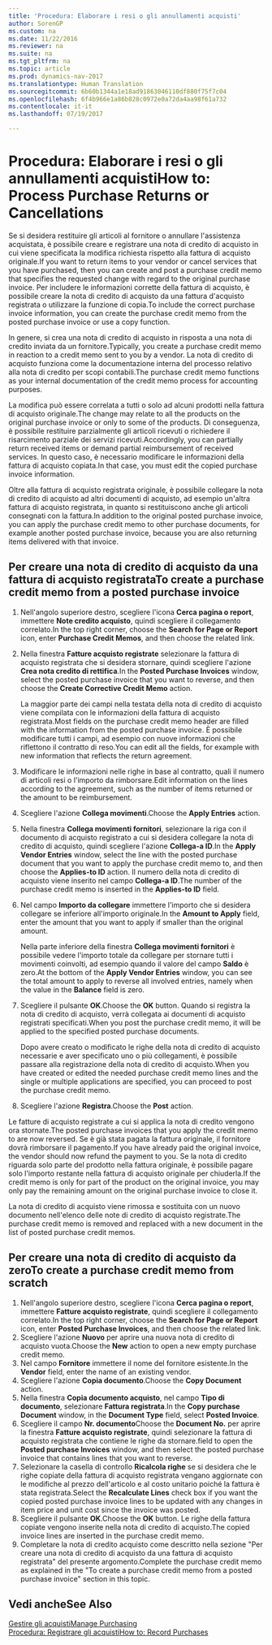 ```yaml
---
title: 'Procedura: Elaborare i resi o gli annullamenti acquisti'
author: SorenGP
ms.custom: na
ms.date: 11/22/2016
ms.reviewer: na
ms.suite: na
ms.tgt_pltfrm: na
ms.topic: article
ms.prod: dynamics-nav-2017
ms.translationtype: Human Translation
ms.sourcegitcommit: 6b60b1344a1e18ad91863046110df880f75f7c04
ms.openlocfilehash: 6f4b966e1a86b828c0972e0a72da4aa98f61a732
ms.contentlocale: it-it
ms.lasthandoff: 07/19/2017

---
```


# <a name="how-to-process-purchase-returns-or-cancellations"></a><span data-ttu-id="40421-102">Procedura: Elaborare i resi o gli annullamenti acquisti</span><span class="sxs-lookup"><span data-stu-id="40421-102">How to: Process Purchase Returns or Cancellations</span></span>
<span data-ttu-id="40421-103">Se si desidera restituire gli articoli al fornitore o annullare l'assistenza acquistata, è possibile creare e registrare una nota di credito di acquisto in cui viene specificata la modifica richiesta rispetto alla fattura di acquisto originale.</span><span class="sxs-lookup"><span data-stu-id="40421-103">If you want to return items to your vendor or cancel services that you have purchased, then you can create and post a purchase credit memo that specifies the requested change with regard to the original purchase invoice.</span></span> <span data-ttu-id="40421-104">Per includere le informazioni corrette della fattura di acquisto, è possibile creare la nota di credito di acquisto da una fattura d'acquisto registrata o utilizzare la funzione di copia.</span><span class="sxs-lookup"><span data-stu-id="40421-104">To include the correct purchase invoice information, you can create the purchase credit memo from the posted purchase invoice or use a copy function.</span></span>

<span data-ttu-id="40421-105">In genere, si crea una nota di credito di acquisto in risposta a una nota di credito inviata da un fornitore.</span><span class="sxs-lookup"><span data-stu-id="40421-105">Typically, you create a purchase credit memo in reaction to a credit memo sent to you by a vendor.</span></span> <span data-ttu-id="40421-106">La nota di credito di acquisto funziona come la documentazione interna del processo relativo alla nota di credito per scopi contabili.</span><span class="sxs-lookup"><span data-stu-id="40421-106">The purchase credit memo functions as your internal documentation of the credit memo process for accounting purposes.</span></span>

<span data-ttu-id="40421-107">La modifica può essere correlata a tutti o solo ad alcuni prodotti nella fattura di acquisto originale.</span><span class="sxs-lookup"><span data-stu-id="40421-107">The change may relate to all the products on the original purchase invoice or only to some of the products.</span></span> <span data-ttu-id="40421-108">Di conseguenza, è possibile restituire parzialmente gli articoli ricevuti o richiedere il risarcimento parziale dei servizi ricevuti.</span><span class="sxs-lookup"><span data-stu-id="40421-108">Accordingly, you can partially return received items or demand partial reimbursement of received services.</span></span> <span data-ttu-id="40421-109">In questo caso, è necessario modificare le informazioni della fattura di acquisto copiata.</span><span class="sxs-lookup"><span data-stu-id="40421-109">In that case, you must edit the copied purchase invoice information.</span></span>

<span data-ttu-id="40421-110">Oltre alla fattura di acquisto registrata originale, è possibile collegare la nota di credito di acquisto ad altri documenti di acquisto, ad esempio un'altra fattura di acquisto registrata, in quanto si restituiscono anche gli articoli consegnati con la fattura.</span><span class="sxs-lookup"><span data-stu-id="40421-110">In addition to the original posted purchase invoice, you can apply the purchase credit memo to other purchase documents, for example another posted purchase invoice, because you are also returning items delivered with that invoice.</span></span>

## <a name="to-create-a-purchase-credit-memo-from-a-posted-purchase-invoice"></a><span data-ttu-id="40421-111">Per creare una nota di credito di acquisto da una fattura di acquisto registrata</span><span class="sxs-lookup"><span data-stu-id="40421-111">To create a purchase credit memo from a posted purchase invoice</span></span>
1. <span data-ttu-id="40421-112">Nell'angolo superiore destro, scegliere l'icona **Cerca pagina o report**, immettere **Note credito acquisto**, quindi scegliere il collegamento correlato.</span><span class="sxs-lookup"><span data-stu-id="40421-112">In the top right corner, choose the **Search for Page or Report** icon, enter **Purchase Credit Memos**, and then choose the related link.</span></span>  
2. <span data-ttu-id="40421-113">Nella finestra **Fatture acquisto registrate** selezionare la fattura di acquisto registrata che si desidera stornare, quindi scegliere l'azione **Crea nota credito di rettifica**.</span><span class="sxs-lookup"><span data-stu-id="40421-113">In the **Posted Purchase Invoices** window, select the posted purchase invoice that you want to reverse, and then choose the **Create Corrective Credit Memo** action.</span></span>

    <span data-ttu-id="40421-114">La maggior parte dei campi nella testata della nota di credito di acquisto viene compilata con le informazioni della fattura di acquisto registrata.</span><span class="sxs-lookup"><span data-stu-id="40421-114">Most fields on the purchase credit memo header are filled with the information from the posted purchase invoice.</span></span> <span data-ttu-id="40421-115">È possibile modificare tutti i campi, ad esempio con nuove informazioni che riflettono il contratto di reso.</span><span class="sxs-lookup"><span data-stu-id="40421-115">You can edit all the fields, for example with new information that reflects the return agreement.</span></span>
3. <span data-ttu-id="40421-116">Modificare le informazioni nelle righe in base al contratto, quali il numero di articoli resi o l'importo da rimborsare.</span><span class="sxs-lookup"><span data-stu-id="40421-116">Edit information on the lines according to the agreement, such as the number of items returned or the amount to be reimbursement.</span></span>
4. <span data-ttu-id="40421-117">Scegliere l'azione **Collega movimenti**.</span><span class="sxs-lookup"><span data-stu-id="40421-117">Choose the **Apply Entries** action.</span></span>
5. <span data-ttu-id="40421-118">Nella finestra **Collega movimenti fornitori**, selezionare la riga con il documento di acquisto registrato a cui si desidera collegare la nota di credito di acquisto, quindi scegliere l'azione **Collega-a ID**.</span><span class="sxs-lookup"><span data-stu-id="40421-118">In the **Apply Vendor Entries** window, select the line with the posted purchase document that you want to apply the purchase credit memo to, and then choose the **Applies-to ID** action.</span></span> <span data-ttu-id="40421-119">Il numero della nota di credito di acquisto viene inserito nel campo **Collega-a ID**.</span><span class="sxs-lookup"><span data-stu-id="40421-119">The number of the purchase credit memo is inserted in the **Applies-to ID** field.</span></span>
6. <span data-ttu-id="40421-120">Nel campo **Importo da collegare** immettere l'importo che si desidera collegare se inferiore all'importo originale.</span><span class="sxs-lookup"><span data-stu-id="40421-120">In the **Amount to Apply** field, enter the amount that you want to apply if smaller than the original amount.</span></span>

    <span data-ttu-id="40421-121">Nella parte inferiore della finestra **Collega movimenti fornitori** è possibile vedere l'importo totale da collegare per stornare tutti i movimenti coinvolti, ad esempio quando il valore del campo **Saldo** è zero.</span><span class="sxs-lookup"><span data-stu-id="40421-121">At the bottom of the **Apply Vendor Entries** window, you can see the total amount to apply to reverse all involved entries, namely when the value in the **Balance** field is zero.</span></span>
7. <span data-ttu-id="40421-122">Scegliere il pulsante **OK**.</span><span class="sxs-lookup"><span data-stu-id="40421-122">Choose the **OK** button.</span></span> <span data-ttu-id="40421-123">Quando si registra la nota di credito di acquisto, verrà collegata ai documenti di acquisto registrati specificati.</span><span class="sxs-lookup"><span data-stu-id="40421-123">When you post the purchase credit memo, it will be applied to the specified posted purchase documents.</span></span>

    <span data-ttu-id="40421-124">Dopo avere creato o modificato le righe della nota di credito di acquisto necessarie e aver specificato uno o più collegamenti, è possibile passare alla registrazione della nota di credito di acquisto.</span><span class="sxs-lookup"><span data-stu-id="40421-124">When you have created or edited the needed purchase credit memo lines and the single or multiple applications are specified, you can proceed to post the purchase credit memo.</span></span>
8. <span data-ttu-id="40421-125">Scegliere l'azione **Registra**.</span><span class="sxs-lookup"><span data-stu-id="40421-125">Choose the **Post** action.</span></span>

<span data-ttu-id="40421-126">Le fatture di acquisto registrate a cui si applica la nota di credito vengono ora stornate.</span><span class="sxs-lookup"><span data-stu-id="40421-126">The posted purchase invoices that you apply the credit memo to are now reversed.</span></span> <span data-ttu-id="40421-127">Se è già stata pagata la fattura originale, il fornitore dovrà rimborsare il pagamento.</span><span class="sxs-lookup"><span data-stu-id="40421-127">If you have already paid the original invoice, the vendor should now refund the payment to you.</span></span> <span data-ttu-id="40421-128">Se la nota di credito riguarda solo parte del prodotto nella fattura originale, è possibile pagare solo l'importo restante nella fattura di acquisto originale per chiuderla.</span><span class="sxs-lookup"><span data-stu-id="40421-128">If the credit memo is only for part of the product on the original invoice, you may only pay the remaining amount on the original purchase invoice to close it.</span></span>

<span data-ttu-id="40421-129">La nota di credito di acquisto viene rimossa e sostituita con un nuovo documento nell'elenco delle note di credito di acquisto registrate.</span><span class="sxs-lookup"><span data-stu-id="40421-129">The purchase credit memo is removed and replaced with a new document in the list of posted purchase credit memos.</span></span>

## <a name="to-create-a-purchase-credit-memo-from-scratch"></a><span data-ttu-id="40421-130">Per creare una nota di credito di acquisto da zero</span><span class="sxs-lookup"><span data-stu-id="40421-130">To create a purchase credit memo from scratch</span></span>
1. <span data-ttu-id="40421-131">Nell'angolo superiore destro, scegliere l'icona **Cerca pagina o report**, immettere **Fatture acquisto registrate**, quindi scegliere il collegamento correlato.</span><span class="sxs-lookup"><span data-stu-id="40421-131">In the top right corner, choose the **Search for Page or Report** icon, enter **Posted Purchase Invoices**, and then choose the related link.</span></span>
2. <span data-ttu-id="40421-132">Scegliere l'azione **Nuovo** per aprire una nuova nota di credito di acquisto vuota.</span><span class="sxs-lookup"><span data-stu-id="40421-132">Choose the **New** action to open a new empty purchase credit memo.</span></span>
3. <span data-ttu-id="40421-133">Nel campo **Fornitore** immettere il nome del fornitore esistente.</span><span class="sxs-lookup"><span data-stu-id="40421-133">In the **Vendor** field, enter the name of an existing vendor.</span></span>
4. <span data-ttu-id="40421-134">Scegliere l'azione **Copia documento**.</span><span class="sxs-lookup"><span data-stu-id="40421-134">Choose the **Copy Document** action.</span></span>
5. <span data-ttu-id="40421-135">Nella finestra **Copia documento acquisto**, nel campo **Tipo di documento**, selezionare **Fattura registrata**.</span><span class="sxs-lookup"><span data-stu-id="40421-135">In the **Copy purchase Document** window, in the **Document Type** field, select **Posted Invoice**.</span></span>
6. <span data-ttu-id="40421-136">Scegliere il campo **Nr. documento**</span><span class="sxs-lookup"><span data-stu-id="40421-136">Choose the **Document No.**</span></span> <span data-ttu-id="40421-137">per aprire la finestra **Fatture acquisto registrate**, quindi selezionare la fattura di acquisto registrata che contiene le righe da stornare.</span><span class="sxs-lookup"><span data-stu-id="40421-137">field to open the **Posted purchase Invoices** window, and then select the posted purchase invoice that contains lines that you want to reverse.</span></span>
7. <span data-ttu-id="40421-138">Selezionare la casella di controllo **Ricalcola righe** se si desidera che le righe copiate della fattura di acquisto registrata vengano aggiornate con le modifiche al prezzo dell'articolo e al costo unitario poiché la fattura è stata registrata.</span><span class="sxs-lookup"><span data-stu-id="40421-138">Select the **Recalculate Lines** check box if you want the copied posted purchase invoice lines to be updated with any changes in item price and unit cost since the invoice was posted.</span></span>
8. <span data-ttu-id="40421-139">Scegliere il pulsante **OK**.</span><span class="sxs-lookup"><span data-stu-id="40421-139">Choose the **OK** button.</span></span> <span data-ttu-id="40421-140">Le righe della fattura copiate vengono inserite nella nota di credito di acquisto.</span><span class="sxs-lookup"><span data-stu-id="40421-140">The copied invoice lines are inserted in the purchase credit memo.</span></span>
9. <span data-ttu-id="40421-141">Completare la nota di credito acquisto come descritto nella sezione "Per creare una nota di credito di acquisto da una fattura di acquisto registrata" del presente argomento.</span><span class="sxs-lookup"><span data-stu-id="40421-141">Complete the purchase credit memo as explained in the "To create a purchase credit memo from a posted purchase invoice" section in this topic.</span></span>

## <a name="see-also"></a><span data-ttu-id="40421-142">Vedi anche</span><span class="sxs-lookup"><span data-stu-id="40421-142">See Also</span></span>
[<span data-ttu-id="40421-143">Gestire gli acquisti</span><span class="sxs-lookup"><span data-stu-id="40421-143">Manage Purchasing</span></span>](purchasing-manage-purchasing.md)  
[<span data-ttu-id="40421-144">Procedura: Registrare gli acquisti</span><span class="sxs-lookup"><span data-stu-id="40421-144">How to: Record Purchases</span></span>](purchasing-how-record-purchases.md)  


